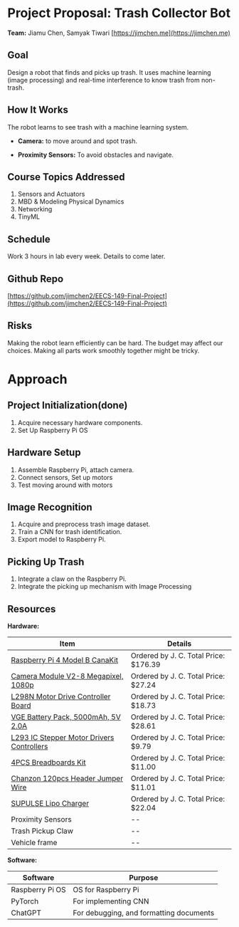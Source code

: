 # Project Proposal: Trash Collector Bot

**Team:** Jiamu Chen, Samyak Tiwari [https://jimchen.me](https://jimchen.me)

## Goal

Design a robot that finds and picks up trash. It uses machine learning (image processing) and real-time interference to know trash from non-trash.

## How It Works

The robot learns to see trash with a machine learning system.

- **Camera:** to move around and spot trash.
  
- **Proximity Sensors:** To avoid obstacles and navigate.

## Course Topics Addressed

1. Sensors and Actuators
2. MBD & Modeling Physical Dynamics
3. Networking
4. TinyML

## Schedule

Work 3 hours in lab every week. Details to come later.

## Github Repo

[https://github.com/jimchen2/EECS-149-Final-Project](https://github.com/jimchen2/EECS-149-Final-Project)

## Risks

Making the robot learn efficiently can be hard. The budget may affect our choices. Making all parts work smoothly together might be tricky.

# Approach

## Project Initialization(done)

1. Acquire necessary hardware components.
2. Set Up Raspberry Pi OS

## Hardware Setup

1. Assemble Raspberry Pi, attach camera.
2. Connect sensors, Set up motors
3. Test moving around with motors

## Image Recognition

1. Acquire and preprocess trash image dataset.
2. Train a CNN for trash identification.
3. Export model to Raspberry Pi.

## Picking Up Trash

1. Integrate a claw on the Raspberry Pi.
2. Integrate the picking up mechanism with Image Processing

## Resources

**Hardware:**

| **Item**                                     | **Details**                                    |
|----------------------------------------------|------------------------------------------------|
| [Raspberry Pi 4 Model B CanaKit](https://www.amazon.com/dp/B08956GVXN?psc=1&ref=ppx_yo2ov_dt_b_product_details)   | Ordered by J. C. Total Price: $176.39         |
| [Camera Module V2-8 Megapixel, 1080p](https://www.amazon.com/dp/B01ER2SKFS?psc=1&ref=ppx_yo2ov_dt_b_product_details)   | Ordered by J. C. Total Price: $27.24          |
| [L298N Motor Drive Controller Board](https://www.amazon.com/gp/product/B07ZT619TD/ref=ppx_yo_dt_b_asin_title_o04_s00?ie=UTF8&psc=1) | Ordered by J. C. Total Price: $18.73          |
| [VGE Battery Pack, 5000mAh, 5V 2.0A](https://www.amazon.com/dp/B09HXYTDMV?psc=1&ref=ppx_yo2ov_dt_b_product_details)   | Ordered by J. C. Total Price: $28.61          |
| [L293 IC Stepper Motor Drivers Controllers](https://www.amazon.com/dp/B07NXTWJV9?psc=1&ref=ppx_yo2ov_dt_b_product_details)    | Ordered by J. C. Total Price: $9.79           |
| [4PCS Breadboards Kit](https://www.amazon.com/dp/B07DL13RZH?psc=1&ref=ppx_yo2ov_dt_b_product_details)   | Ordered by J. C. Total Price: $11.00          |
| [Chanzon 120pcs Header Jumper Wire](https://www.amazon.com/dp/B09FPGT7JT?psc=1&ref=ppx_yo2ov_dt_b_product_details)  | Ordered by J. C. Total Price: $11.01          |
| [SUPULSE Lipo Charger](https://www.amazon.com/dp/B08L7VCBXG?psc=1&ref=ppx_yo2ov_dt_b_product_details)   | Ordered by J. C. Total Price: $22.04          |
| Proximity Sensors                            | --                                             |
| Trash Pickup Claw                            | --                                             |
| Vehicle frame                                | --                                             |

**Software:**

| **Software**     | **Purpose**                              |
|------------------|------------------------------------------|
| Raspberry Pi OS  | OS for Raspberry Pi                      |
| PyTorch          | For implementing CNN                     |
| ChatGPT          | For debugging, and formatting documents  |

